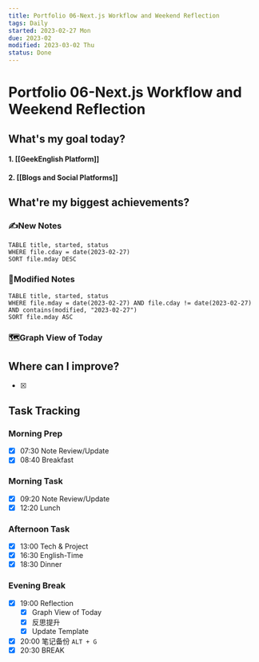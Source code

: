 ```yaml
---
title: Portfolio 06-Next.js Workflow and Weekend Reflection
tags: Daily
started: 2023-02-27 Mon
due: 2023-02
modified: 2023-03-02 Thu
status: Done
---
```

# Portfolio 06-Next.js Workflow and Weekend Reflection
## What's my goal today?
#### 1. [[GeekEnglish Platform]]
#### 2. [[Blogs and Social Platforms]]
## What're my biggest achievements?
### ✍️New Notes

```dataview
TABLE title, started, status
WHERE file.cday = date(2023-02-27)
SORT file.mday DESC
```

### 📝Modified Notes

```dataview
TABLE title, started, status
WHERE file.mday = date(2023-02-27) AND file.cday != date(2023-02-27) AND contains(modified, "2023-02-27")
SORT file.mday ASC
```

### 🗺️Graph View of Today

## Where can I improve?
- [x] 
## Task Tracking
### Morning Prep
- [x] 07:30 Note Review/Update
- [x] 08:40 Breakfast
### Morning Task
- [x] 09:20 Note Review/Update
- [x] 12:20 Lunch
### Afternoon Task
- [x] 13:00 Tech & Project
- [x] 16:30 English-Time
- [x] 18:30 Dinner
### Evening Break
- [x] 19:00 Reflection
	- [x] Graph View of Today
	- [x] 反思提升
	- [x] Update Template 
- [x] 20:00 笔记备份 `ALT + G`
- [x] 20:30 BREAK